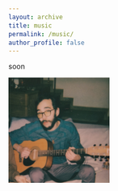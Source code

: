 ```yaml
---
layout: archive
title: music
permalink: /music/
author_profile: false
---
```


soon

<img src="/images/music/msuic_0.jpg" alt="drawing" width="200"/>
